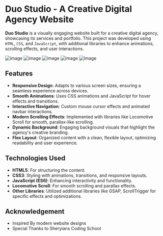 # Duo Studio - A Creative Digital Agency Website

**Duo Studio** is a visually engaging website built for a creative digital agency, showcasing its services and portfolio. This project was developed using `HTML`, `CSS`, and `JavaScript`, with additional libraries to enhance animations, scrolling effects, and user interactions.

![image](https://github.com/user-attachments/assets/77f210e0-5b71-44e1-9b4f-b944b8bb7e80)
![image](https://github.com/user-attachments/assets/3d53b2bc-a95a-4ff8-8d08-4e5c0116b73d)
![image](https://github.com/user-attachments/assets/1ef7f74a-e390-477a-8a50-534882dfc734)
![image](https://github.com/user-attachments/assets/dfe169c6-b52c-427f-be45-34e5400be29a)
![image](https://github.com/user-attachments/assets/c9c50792-162d-4b40-b63b-63fa4ccaf13f)

## Features
- **Responsive Design**: Adapts to various screen sizes, ensuring a seamless experience across devices.
- **Smooth Animations**: Uses CSS animations and JavaScript for hover effects and transitions.
- **Interactive Navigation**: Custom mouse cursor effects and animated navbar interactions.
- **Modern Scrolling Effects**: Implemented with libraries like Locomotive Scroll for smooth, parallax-like scrolling.
- **Dynamic Background**: Engaging background visuals that highlight the agency's creative branding.
- **Flex Layout**: Organized content with a clean, flexible layout, optimizing readability and user experience.

## Technologies Used
- **HTML5**: For structuring the content.
- **CSS3**: Styling with animations, transitions, and responsive layouts.
- **JavaScript (ES6)**: Enhancing interactivity and functionality.
- **Locomotive Scroll**: For smooth scrolling and parallax effects.
- **Other Libraries**: Utilized additional libraries like GSAP, ScrollTrigger for specific effects and optimizations.
  
## Acknowledgement

- Inspired By modern website designs
- Special Thanks to Sheryians Coding School
